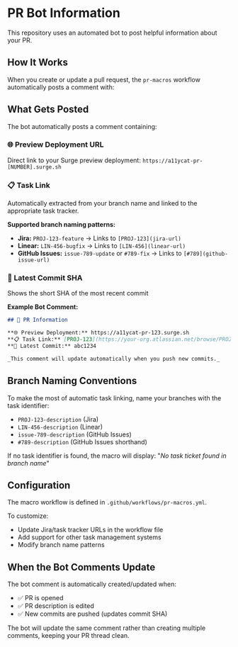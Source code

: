 # PR Bot Information

This repository uses an automated bot to post helpful information about your PR.

## How It Works

When you create or update a pull request, the `pr-macros` workflow automatically posts a comment with:

## What Gets Posted

The bot automatically posts a comment containing:

### 🌐 Preview Deployment URL
Direct link to your Surge preview deployment: `https://a11ycat-pr-[NUMBER].surge.sh`

### 📋 Task Link
Automatically extracted from your branch name and linked to the appropriate task tracker.

**Supported branch naming patterns:**
- **Jira:** `PROJ-123-feature` → Links to `[PROJ-123](jira-url)`
- **Linear:** `LIN-456-bugfix` → Links to `[LIN-456](linear-url)`
- **GitHub Issues:** `issue-789-update` or `#789-fix` → Links to `[#789](github-issue-url)`

### 🔗 Latest Commit SHA
Shows the short SHA of the most recent commit

**Example Bot Comment:**
```markdown
## 🤖 PR Information

**🌐 Preview Deployment:** https://a11ycat-pr-123.surge.sh  
**📋 Task Link:** [PROJ-123](https://your-org.atlassian.net/browse/PROJ-123)  
**🔗 Latest Commit:** abc1234

_This comment will update automatically when you push new commits._
```

## Branch Naming Conventions

To make the most of automatic task linking, name your branches with the task identifier:

- `PROJ-123-description` (Jira)
- `LIN-456-description` (Linear)  
- `issue-789-description` (GitHub Issues)
- `#789-description` (GitHub Issues shorthand)

If no task identifier is found, the macro will display: "_No task ticket found in branch name_"

## Configuration

The macro workflow is defined in `.github/workflows/pr-macros.yml`.

To customize:
- Update Jira/task tracker URLs in the workflow file
- Add support for other task management systems
- Modify branch name patterns

## When the Bot Comments Update

The bot comment is automatically created/updated when:
- ✅ PR is opened
- ✅ PR description is edited  
- ✅ New commits are pushed (updates commit SHA)

The bot will update the same comment rather than creating multiple comments, keeping your PR thread clean.

